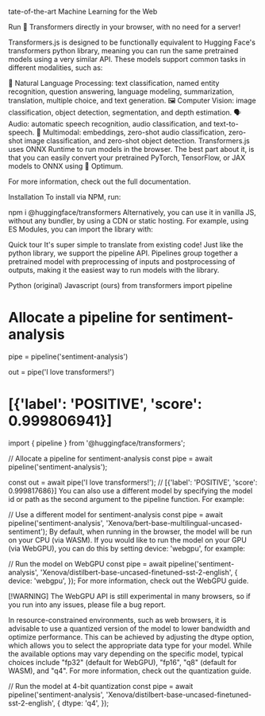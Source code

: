 tate-of-the-art Machine Learning for the Web

Run 🤗 Transformers directly in your browser, with no need for a server!

Transformers.js is designed to be functionally equivalent to Hugging Face's transformers python library, meaning you can run the same pretrained models using a very similar API. These models support common tasks in different modalities, such as:

📝 Natural Language Processing: text classification, named entity recognition, question answering, language modeling, summarization, translation, multiple choice, and text generation.
🖼️ Computer Vision: image classification, object detection, segmentation, and depth estimation.
🗣️ Audio: automatic speech recognition, audio classification, and text-to-speech.
🐙 Multimodal: embeddings, zero-shot audio classification, zero-shot image classification, and zero-shot object detection.
Transformers.js uses ONNX Runtime to run models in the browser. The best part about it, is that you can easily convert your pretrained PyTorch, TensorFlow, or JAX models to ONNX using 🤗 Optimum.

For more information, check out the full documentation.

Installation
To install via NPM, run:

npm i @huggingface/transformers
Alternatively, you can use it in vanilla JS, without any bundler, by using a CDN or static hosting. For example, using ES Modules, you can import the library with:

<script type="module">
    import { pipeline } from 'https://cdn.jsdelivr.net/npm/@huggingface/transformers@3.4.0';
</script>

Quick tour
It's super simple to translate from existing code! Just like the python library, we support the pipeline API. Pipelines group together a pretrained model with preprocessing of inputs and postprocessing of outputs, making it the easiest way to run models with the library.

Python (original) Javascript (ours)
from transformers import pipeline

# Allocate a pipeline for sentiment-analysis

pipe = pipeline('sentiment-analysis')

out = pipe('I love transformers!')

# [{'label': 'POSITIVE', 'score': 0.999806941}]

import { pipeline } from '@huggingface/transformers';

// Allocate a pipeline for sentiment-analysis
const pipe = await pipeline('sentiment-analysis');

const out = await pipe('I love transformers!');
// [{'label': 'POSITIVE', 'score': 0.999817686}]
You can also use a different model by specifying the model id or path as the second argument to the pipeline function. For example:

// Use a different model for sentiment-analysis
const pipe = await pipeline('sentiment-analysis', 'Xenova/bert-base-multilingual-uncased-sentiment');
By default, when running in the browser, the model will be run on your CPU (via WASM). If you would like to run the model on your GPU (via WebGPU), you can do this by setting device: 'webgpu', for example:

// Run the model on WebGPU
const pipe = await pipeline('sentiment-analysis', 'Xenova/distilbert-base-uncased-finetuned-sst-2-english', {
device: 'webgpu',
});
For more information, check out the WebGPU guide.

[!WARNING] The WebGPU API is still experimental in many browsers, so if you run into any issues, please file a bug report.

In resource-constrained environments, such as web browsers, it is advisable to use a quantized version of the model to lower bandwidth and optimize performance. This can be achieved by adjusting the dtype option, which allows you to select the appropriate data type for your model. While the available options may vary depending on the specific model, typical choices include "fp32" (default for WebGPU), "fp16", "q8" (default for WASM), and "q4". For more information, check out the quantization guide.

// Run the model at 4-bit quantization
const pipe = await pipeline('sentiment-analysis', 'Xenova/distilbert-base-uncased-finetuned-sst-2-english', {
dtype: 'q4',
});

